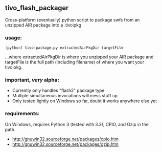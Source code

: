 ## tivo_flash_packager

Cross-platform (eventually) python script to package swfs from an unzipped AIR package 
into a .tivoipkg

### usage:

    [python] tivo-package.py extractedAirPkgDir targetFile
    
...where extractedAirPkgDir is where you unzipped your AIR package and targetFile is the full path (including filename) of where you want your tivoipkg.

### important, _very_ alpha: 

* Currently only handles "flash2" package type
* Multiple simultaneous invocations will mess stuff up
* Only tested lightly on Windows so far, doubt it works anywhere else yet

### requirements:

On Windows, requires Python 3 (tested with 3.3), CPIO, and Gzip in the path.

* http://gnuwin32.sourceforge.net/packages/cpio.htm
* http://gnuwin32.sourceforge.net/packages/gzip.htm


